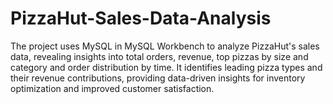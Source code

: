 # PizzaHut-Sales-Data-Analysis
The project uses MySQL in MySQL Workbench to analyze PizzaHut's sales data, revealing insights into total orders, revenue, top pizzas by size and category and order distribution by time. It identifies leading pizza types and their revenue contributions, providing data-driven insights for inventory optimization and improved customer satisfaction.
